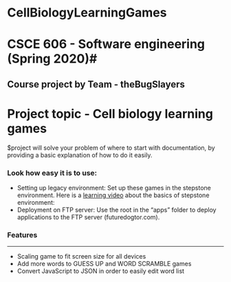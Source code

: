 # CellBiologyLearningGames
# CSCE 606 - Software engineering (Spring 2020)#
## Course project by Team - theBugSlayers ##
Project topic - Cell biology learning games
========
$project will solve your problem of where to start with documentation,
by providing a basic explanation of how to do it easily.

### Look how easy it is to use:

* Setting up legacy environment: Set up these games in the stepstone environment. Here is a [learning video](https://vimeo.com/154596597) about the basics of stepstone environment: 
* Deployment on FTP server: Use the root in the “apps” folder to deploy applications to the FTP server (futuredogtor.com). 

### Features
--------

- Scaling game to fit screen size for all devices
- Add more words to GUESS UP and WORD SCRAMBLE games
- Convert JavaScript to JSON in order to easily edit word list 
